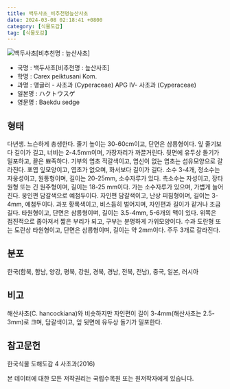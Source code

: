```yaml
---
title: 백두사초_비추천명늪산사초
date: 2024-03-08 02:18:41 +0800
category: [식물도감]
tag: [식물도감]
---
```




![백두사초[비추천명 : 늪산사초]](/fileUpload/plants/basic/Cyperaceae/Carex/4674/4674_1_th2.jpg)
- 국명 : 백두사초[비추천명 : 늪산사초]
- 학명 : Carex peiktusani Kom.
- 과명 : 앵글러 - 사초과 (Cyperaceae) APG Ⅳ- 사초과 (Cyperaceae)
- 일본명 : ハクトウスゲ
- 영문명 : Baekdu sedge


## 형태
다년생. 느슨하게 총생한다. 줄기 높이는 30-60cm이고, 단면은 삼릉형이다. 잎 줄기보다 길이가 길고, 너비는 2-4.5mm이며, 가장자리가 까끌거린다. 뒷면에 유두상 돌기가 밀포하고, 끝은 뾰족하다. 기부의 엽초 적갈색이고, 엽신이 없는 엽초는 섬유모양으로 갈라진다. 포엽 잎모양이고, 엽초가 없으며, 화서보다 길이가 길다. 소수 3-4개, 정소수는 자웅성이고, 원통형이며, 길이는 20-25mm, 소수자루가 있다. 측소수는 자성이고, 장타원형 또는 긴 원주형이며, 길이는 18-25 mm이다. 가는 소수자루가 있으며, 가볍게 늘어진다. 웅인편 담갈색으로 예첨두이다. 자인편 담갈색이고, 난상 피침형이며, 길이는 3-4mm, 예첨두이다. 과포 황록색이고, 비스듬히 벌어지며, 자인편과 길이가 같거나 조금 길다. 타원형이고, 단면은 삼릉형이며, 길이는 3.5-4mm, 5-6개의 맥이 있다. 위쪽은 점진적으로 좁아져서 짧은 부리가 되고, 구부는 분명하게 가위모양이다. 수과 도란형 또는 도란상 타원형이고, 단면은 삼릉형이며, 길이는 약 2mm이다. 주두 3개로 갈라진다.
## 분포
한국(함북, 함남, 양강, 평북, 강원, 경북, 경남, 전북, 전남), 중국, 일본, 러시아
## 비고
해산사초(C. hancockiana)와 비슷하지만 자인편이 길이 3-4mm(해산사초는 2.5-3mm)로 크며, 담갈색이고, 잎 뒷면에 유두상 돌기가 밀포한다.
## 참고문헌
한국식물 도해도감 4 사초과(2016)






본 데이터에 대한 모든 저작권리는 국립수목원 또는 원저작자에게 있습니다.
